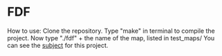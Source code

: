 # FDF
How to use:
Clone the repository. Type "make" in terminal to compile the project. Now type "./fdf" + the name of the map, listed in test_maps/
You can see the [subject](https://github.com/ostNaew/FDF/blob/master/fdf.en.pdf) for this project.
